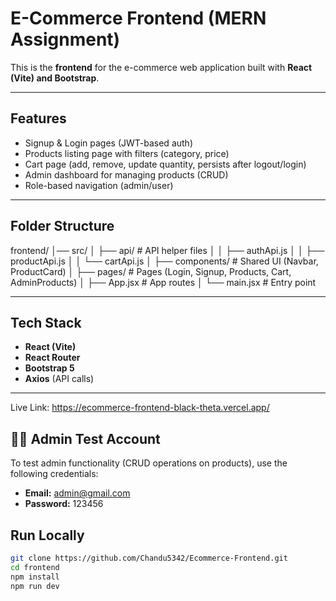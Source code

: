 #  E-Commerce Frontend (MERN Assignment)

This is the **frontend** for the e-commerce web application built with **React (Vite) and Bootstrap**.

---

##  Features
- Signup & Login pages (JWT-based auth)
- Products listing page with filters (category, price)
- Cart page (add, remove, update quantity, persists after logout/login)
- Admin dashboard for managing products (CRUD)
- Role-based navigation (admin/user)

---

##  Folder Structure
frontend/
│── src/
│   ├── api/          # API helper files
│   │   ├── authApi.js
│   │   ├── productApi.js
│   │   └── cartApi.js
│   ├── components/   # Shared UI (Navbar, ProductCard)
│   ├── pages/        # Pages (Login, Signup, Products, Cart, AdminProducts)
│   ├── App.jsx       # App routes
│   └── main.jsx      # Entry point

---

##  Tech Stack
- **React (Vite)**
- **React Router**
- **Bootstrap 5**
- **Axios** (API calls)

---
Live Link: https://ecommerce-frontend-black-theta.vercel.app/

## 🧑‍💼 Admin Test Account

To test admin functionality (CRUD operations on products), use the following credentials:

- **Email:** admin@gmail.com  
- **Password:** 123456  

##  Run Locally
```bash
git clone https://github.com/Chandu5342/Ecommerce-Frontend.git
cd frontend
npm install
npm run dev
